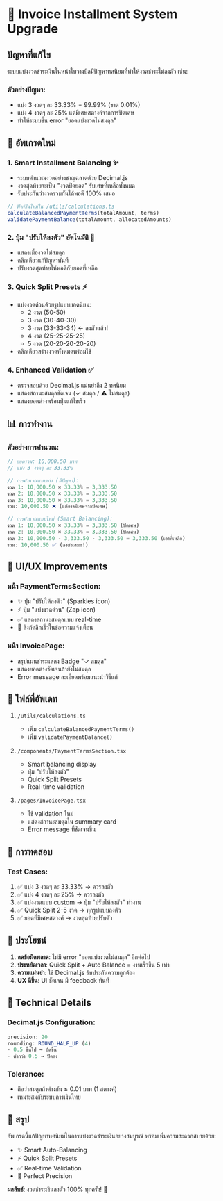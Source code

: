# 🎯 Invoice Installment System Upgrade

## ปัญหาที่แก้ไข

ระบบแบ่งงวดชำระเงินในหน้าใบวางบิลมีปัญหาทศนิยมที่ทำให้งวดชำระไม่ลงตัว เช่น:

### ตัวอย่างปัญหา:
- แบ่ง 3 งวดๆ ละ 33.33% = 99.99% (ขาด 0.01%)
- แบ่ง 4 งวดๆ ละ 25% แต่มีเศษสตางค์จากการปัดเศษ
- ทำให้ระบบขึ้น error "ยอดแบ่งงวดไม่สมดุล"

## 🚀 อัพเกรดใหม่

### 1. **Smart Installment Balancing** ✨
- ระบบคำนวณงวดอย่างชาญฉลาดด้วย Decimal.js
- งวดสุดท้ายจะเป็น "งวดปิดยอด" รับเศษที่เหลือทั้งหมด
- รับประกันว่างวดรวมกันได้พอดี 100% เสมอ

```typescript
// ฟังก์ชันใหม่ใน /utils/calculations.ts
calculateBalancedPaymentTerms(totalAmount, terms)
validatePaymentBalance(totalAmount, allocatedAmounts)
```

### 2. **ปุ่ม "ปรับให้ลงตัว"** อัตโนมัติ 🔮
- แสดงเมื่องวดไม่สมดุล
- คลิกเดียวแก้ปัญหาทันที
- ปรับงวดสุดท้ายให้พอดีกับยอดที่เหลือ

### 3. **Quick Split Presets** ⚡
- แบ่งงวดด่วนด้วยรูปแบบยอดนิยม:
  - 2 งวด (50-50)
  - 3 งวด (30-40-30)
  - 3 งวด (33-33-34) ← ลงตัวแล้ว!
  - 4 งวด (25-25-25-25)
  - 5 งวด (20-20-20-20-20)
- คลิกเดียวสร้างงวดทั้งหมดพร้อมใช้

### 4. **Enhanced Validation** ✅
- ตรวจสอบด้วย Decimal.js แม่นยำถึง 2 ทศนิยม
- แสดงสถานะสมดุลชัดเจน (✓ สมดุล / ⚠️ ไม่สมดุล)
- แสดงยอดต่างพร้อมปุ่มแก้ไขเร็ว

## 📊 การทำงาน

### ตัวอย่างการคำนวณ:

```typescript
// ยอดรวม: 10,000.50 บาท
// แบ่ง 3 งวดๆ ละ 33.33%

// การคำนวณแบบเก่า (มีปัญหา):
งวด 1: 10,000.50 × 33.33% = 3,333.50
งวด 2: 10,000.50 × 33.33% = 3,333.50
งวด 3: 10,000.50 × 33.33% = 3,333.50
รวม: 10,000.50 ❌ (แต่อาจมีเศษจากปัดเศษ)

// การคำนวณแบบใหม่ (Smart Balancing):
งวด 1: 10,000.50 × 33.33% = 3,333.50 (ปัดเศษ)
งวด 2: 10,000.50 × 33.33% = 3,333.50 (ปัดเศษ)
งวด 3: 10,000.50 - 3,333.50 - 3,333.50 = 3,333.50 (เอาที่เหลือ)
รวม: 10,000.50 ✅ (ลงตัวเสมอ!)
```

## 🎨 UI/UX Improvements

### หน้า PaymentTermsSection:
- ✨ ปุ่ม "ปรับให้ลงตัว" (Sparkles icon)
- ⚡ ปุ่ม "แบ่งงวดด่วน" (Zap icon)
- ✅ แสดงสถานะสมดุลแบบ real-time
- 🔗 ลิงก์คลิกเร็วในข้อความแจ้งเตือน

### หน้า InvoicePage:
- สรุปแผนชำระแสดง Badge "✓ สมดุล"
- แสดงยอดต่างชัดเจนถ้ายังไม่สมดุล
- Error message ละเอียดพร้อมแนะนำวิธีแก้

## 📁 ไฟล์ที่อัพเดท

1. `/utils/calculations.ts`
   - เพิ่ม `calculateBalancedPaymentTerms()`
   - เพิ่ม `validatePaymentBalance()`

2. `/components/PaymentTermsSection.tsx`
   - Smart balancing display
   - ปุ่ม "ปรับให้ลงตัว"
   - Quick Split Presets
   - Real-time validation

3. `/pages/InvoicePage.tsx`
   - ใช้ validation ใหม่
   - แสดงสถานะสมดุลใน summary card
   - Error message ที่ชัดเจนขึ้น

## 🧪 การทดสอบ

### Test Cases:
1. ✅ แบ่ง 3 งวดๆ ละ 33.33% → ควรลงตัว
2. ✅ แบ่ง 4 งวดๆ ละ 25% → ควรลงตัว
3. ✅ แบ่งงวดแบบ custom → ปุ่ม "ปรับให้ลงตัว" ทำงาน
4. ✅ Quick Split 2-5 งวด → ทุกรูปแบบลงตัว
5. ✅ ยอดที่มีเศษสตางค์ → งวดสุดท้ายปรับตัว

## 🎯 ประโยชน์

1. **ลดข้อผิดพลาด**: ไม่มี error "ยอดแบ่งงวดไม่สมดุล" อีกต่อไป
2. **ประหยัดเวลา**: Quick Split + Auto Balance = งานเร็วขึ้น 5 เท่า
3. **ความแม่นยำ**: ใช้ Decimal.js รับประกันความถูกต้อง
4. **UX ดีขึ้น**: UI ชัดเจน มี feedback ทันที

## 🔧 Technical Details

### Decimal.js Configuration:
```typescript
precision: 20
rounding: ROUND_HALF_UP (4)
- 0.5 ขึ้นไป → ปัดขึ้น
- ต่ำกว่า 0.5 → ปัดลง
```

### Tolerance:
- ถือว่าสมดุลถ้าต่างกัน ≤ 0.01 บาท (1 สตางค์)
- เหมาะสมกับระบบการเงินไทย

## 📝 สรุป

อัพเกรดนี้แก้ปัญหาทศนิยมในการแบ่งงวดชำระเงินอย่างสมบูรณ์ พร้อมเพิ่มความสะดวกสบายด้วย:
- ✨ Smart Auto-Balancing
- ⚡ Quick Split Presets
- ✅ Real-time Validation
- 🎯 Perfect Precision

**ผลลัพธ์**: งวดชำระเงินลงตัว 100% ทุกครั้ง! 🎉
